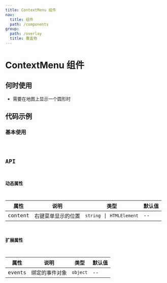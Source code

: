 ```yaml
---
title: ContextMenu 组件
nav:
  title: 组件
  path: /components
group:
  path: /overlay
  title: 覆盖物
---
```


# ContextMenu 组件

## 何时使用

- 需要在地图上显示一个圆形时

## 代码示例

### 基本使用

<code src="./demo/demo-01.tsx" />

## API

### 动态属性

| 属性 |说明|类型|默认值|
|-----|----|----|----|
|content| 右键菜单显示的位置 | `string` \| `HTMLElement` | -- |


### 扩展属性

| 属性 |说明|类型|默认值|
|-----|----|----|----|
|events| 绑定的事件对象 | `object` | -- |
